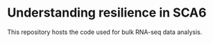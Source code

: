 # Understanding resilience in SCA6
This repository hosts the code used for bulk RNA-seq data analysis.
